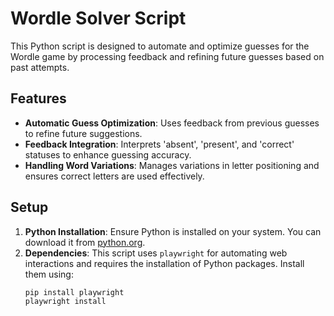# Wordle Solver Script

This Python script is designed to automate and optimize guesses for the Wordle game by processing feedback and refining future guesses based on past attempts.

## Features

- **Automatic Guess Optimization**: Uses feedback from previous guesses to refine future suggestions.
- **Feedback Integration**: Interprets 'absent', 'present', and 'correct' statuses to enhance guessing accuracy.
- **Handling Word Variations**: Manages variations in letter positioning and ensures correct letters are used effectively.

## Setup

1. **Python Installation**: Ensure Python is installed on your system. You can download it from [python.org](https://www.python.org/downloads/).
2. **Dependencies**: This script uses `playwright` for automating web interactions and requires the installation of Python packages. Install them using:
   ```bash
   pip install playwright
   playwright install
